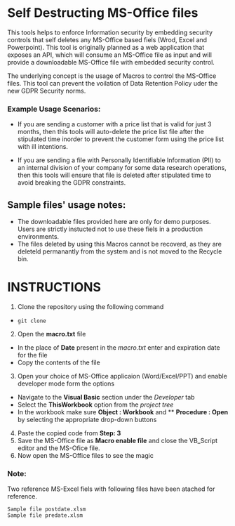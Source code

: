 # Self Destructing MS-Office files

This tools helps to enforce Information security by embedding security controls that self deletes any MS-Office based fiels (Wrod, Excel and Powerpoint). This tool is originally planned as a web application that exposes an API, which will consume an MS-Office file as input and will provide a downloadable MS-Office file with embedded security control.

The underlying concept is the usage of Macros to control the MS-Office files. This tool can prevent the voilation of Data Retention Policy uder the new GDPR Security norms. 

### Example Usage Scenarios:

- If you are sending a customer with a price list that is valid for just 3 months, then this tools will auto-delete the price list file after the stipulated time inorder to prevent the customer form using the price list with ill intentions.

- If you are sending a file with Personally Identifiable Information (PII) to an internal division of your company for some data research operations, then this tools will ensure that file is deleted after stipulated time to avoid breaking the GDPR constraints.

## Sample files' usage notes:

- The downloadable files provided here are only for demo purposes. Users are strictly instucted not to use these fiels in a production environments.
- The files deleted by using this Macros cannot be recoverd, as they are deleteld permanantly from the system and is not moved to the Recycle bin.

# INSTRUCTIONS

1. Clone the repository using the following command
  - ```
    git clone
    ```
2. Open the **macro.txt** file 
  - In the place of **Date** present in the *macro.txt* enter and expiration date for the file
  - Copy the contents of the file 
  
3. Open your choice of MS-Office applicaion (Word/Excel/PPT) and enable developer mode form the options
  - Navigate to the **Visual Basic** section under the *Developer* tab
  - Select the **ThisWorkbook** option from the *project tree*
  - In the workbook make sure **Object : Workbook** and ** **Procedure : Open** by selecting the appropriate drop-down buttons
4. Paste the copied code from **Step: 3**
5. Save the MS-Office file as **Macro enable file** and close the VB_Script editor and the MS-Ofice file.
6. Now open the MS-Office files to see the magic

### Note:

Two reference MS-Excel fiels with following files have been atached for reference.

```
Sample file postdate.xlsm
Sample file predate.xlsm
```

